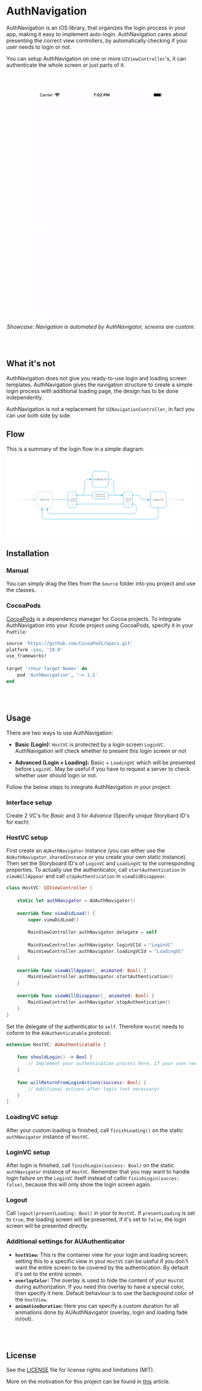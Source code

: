 # AuthNavigation

AuthNavigation is an iOS library, that organizes the login process in your app, making it easy to implement auto-login. AuthNavigation cares about presenting the correct view controllers, by automatically checking if your user needs to login or not.

You can setup AuthNavigation on one or more `UIViewController`'s, it can authenticate the whole screen or just parts of it.

<br></br>
<p align="center">
  <img src="https://github.com/brabanod/AuthNavigation/blob/master/Assets/demo.gif?raw=true" alt="AuthNavigation Demo" height="600"/>
</p>
<p align="center">
  <i>Showcase: Navigation is automated by AuthNavigator, screens are custom.</i>
</p>
<br></br>



## What it's not
AuthNavigation does not give you ready-to-use login and loading screen templates. AuthNavigation gives the navigation structure to create a simple login process with additional loading page, the design has to be done independently.

AuthNavigation is not a replacement for `UINavigationController`, in fact you can use both side by side.




## Flow
This is a summary of the login flow in a simple diagram:

<p align="center">
  <img src="https://github.com/brabanod/AuthNavigation/blob/master/Assets/Flow-detailed.png?raw=true" alt="Login Flow"/>
</p>




## Installation


### Manual

You can simply drag the files from the `Source` folder into you project and use the classes.


### CocoaPods

[CocoaPods](http://cocoapods.org) is a dependency manager for Cocoa projects. To integrate AuthNavigation into your Xcode project using CocoaPods, specify it in your `Podfile`:

```ruby
source 'https://github.com/CocoaPods/Specs.git'
platform :ios, '10.0'
use_frameworks!

target '<Your Target Name>' do
    pod 'AuthNavigation', '~> 1.1'
end
```



<br></br>
## Usage
There are two ways to use AuthNavigation:

* **Basic (Login):** `HostVC` is protected by a login screen `LoginVC`. AuthNavigation will check whether to present this login screen or not

* **Advanced (Login + Loading):** Basic + `LoadingVC` which will be presented before `LoginVC`. May be useful if you have to request a server to check whether user should login or not.


Follow the below steps to integrate AuthNavigation in your project:



### Interface setup
Create 2 VC's for *Basic* and 3 for *Advance* (Specify unique Storybard ID's for each)



### HostVC setup
First create an `AUAuthNavigator` instance (you can either use the `AUAuthNavigator.sharedInstance` or you create your own static instance). Then set the Storyboard ID's of `LoginVC` and `LoadingVC` to the corresponding properties. To actually use the authenticator, call `startAuthentication` in `viewWillAppear` and call `stopAuthentication` in `viewDidDisappear`.

```swift
class HostVC: UIViewController {
    
    static let authNavigator = AUAuthNavigator()
    
    override func viewDidLoad() {
        super.viewDidLoad()
    
        MainViewController.authNavigator.delegate = self
           
        MainViewController.authNavigator.loginVCId = "LoginVC"
        MainViewController.authNavigator.loadingVCId = "LoadingVC"
    }

    override func viewWillAppear(_ animated: Bool) {
        MainViewController.authNavigator.startAuthentication()
    }
    
    override func viewWillDisappear(_ animated: Bool) {
        MainViewController.authNavigator.stopAuthentication()
    }
}
```

Set the delegate of the authenticator to `self`. Therefore `HostVC` needs to coform to the `AUAuthenticatable` protocol:

```swift
extension HostVC: AUAuthenticatable {
    
    func shouldLogin() -> Bool {
        // Implement your authentication process here. If your user needs to login, return true, if he is already logged in return false
    }
    
    func willReturnFromLoginActions(success: Bool) {
        // Additional actions after login (not necessary)
    }
}
```



### LoadingVC setup
After your custom loading is finished, call `finishLoading()` on the static `authNavigator` instance of `HostVC`.



### LoginVC setup
After login is finished, call `finishLogin(success: Bool)` on the static `authNavigator` instance of `HostVC`. Remember that you may want to handle login failure on the `LoginVC` itself instead of callin `finishLogin(succes: false)`, because this will only show the login screen again.



### Logout
Call `logout(presentLoading: Bool)` in your to `HostVC`. If `presentLoading` is set to `true`, the loading screen will be presented, if it's set to `false`, the login screen will be presented directly.


### Additional settings for AUAuthenticator

* **`hostView`:** This is the container view for your login and loading screen, setting this to a specific view in your `HostVC` can be useful if you don't want the entire screen to be covered by the authentication. By default it's set to the entire screen.
* **`overlayColor`:** The overlay is used to hide the content of your `HostVC` during authorization. If you need this overlay to have a special color, then specify it here. Default behaviour is to use the background color of the `hostView`.
* **`animationDuration`:** Here you can specify a custom duration for all animations done by AUAuthNavigator (overlay, login and loading fade in/out).



<br></br>
## License
See the [LICENSE](LICENSE) file for license rights and limitations (MIT).

More on the motivation for this project can be found in [this](https://medium.com/@pascal.braband/navigating-your-ios-app-through-login-51c88e2329d3) article.
